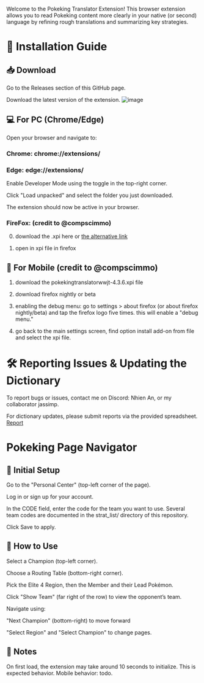 Welcome to the Pokeking Translator Extension!
This browser extension allows you to read Pokeking content more clearly in your native (or second) language by refining rough translations and summarizing key strategies.

# 🧩 Installation Guide
## 📥 Download
Go to the Releases section of this GitHub page.

Download the latest version of the extension.
![image](https://github.com/user-attachments/assets/b788c0c6-918b-4d8a-a752-0f06f3b4ca2a)
## 💻 For PC (Chrome/Edge)
Open your browser and navigate to:

### Chrome: chrome://extensions/

### Edge: edge://extensions/

Enable Developer Mode using the toggle in the top-right corner.

Click "Load unpacked" and select the folder you just downloaded.

The extension should now be active in your browser.

### FireFox: (credit to @compscimmo)
0. download the .xpi here or [the alternative link](https://buzzheavier.com/nvmyw7drof1k)

1. open in xpi file in firefox

## 📱 For Mobile (credit to @compscimmo)
1. download the pokekingtranslatorwwjt-4.3.6.xpi file

2. download firefox nightly or beta

3. enabling the debug menu: go to settings > about firefox (or about firefox nightly/beta) and tap the firefox logo five times. this will enable a "debug menu."

4. go back to the main settings screen, find option install add-on from file and select the xpi file.

# 🛠 Reporting Issues & Updating the Dictionary
To report bugs or issues, contact me on Discord: Nhien An, or my collaborator jassimp.

For dictionary updates, please submit reports via the provided spreadsheet. [Report](https://docs.google.com/spreadsheets/d/1T86jf1g0Db3MW69F6Fwix3CAueuz6XAC6VRKVjo-6iA/edit?usp=sharing)

# Pokeking Page Navigator
## 🔧 Initial Setup
Go to the "Personal Center" (top-left corner of the page).

Log in or sign up for your account.

In the CODE field, enter the code for the team you want to use. Several team codes are documented in the strat_list/ directory of this repository.

Click Save to apply.

## 🚀 How to Use
Select a Champion (top-left corner).

Choose a Routing Table (bottom-right corner).

Pick the Elite 4 Region, then the Member and their Lead Pokémon.

Click "Show Team" (far right of the row) to view the opponent’s team.

Navigate using:

"Next Champion" (bottom-right) to move forward

"Select Region" and "Select Champion" to change pages.

## 📝 Notes
On first load, the extension may take around 10 seconds to initialize. This is expected behavior.
Mobile behavior: todo.
